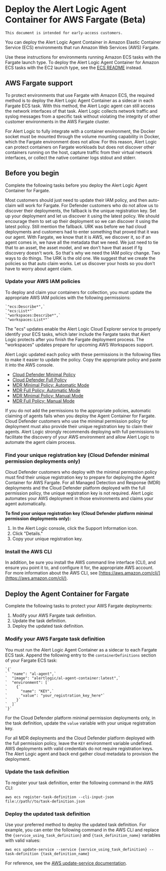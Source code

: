 # Deploy the Alert Logic Agent Container for AWS Fargate (Beta)

    This document is intended for early-access customers.     
You can deploy the Alert Logic Agent Container in Amazon Elastic Container Service (ECS) environments that run Amazon Web Services (AWS) Fargate.

Use these instructions for environments running Amazon ECS tasks with the Fargate launch type. To deploy the Alert Logic Agent Container for Amazon ECS tasks with the EC2 launch type, see the [ECS README](https://algithub.pd.alertlogic.net/alertlogic/al-agent-container/blob/a8a620cc2df45dd329025064648988cd11095713/ecs/README.md) instead.

## AWS Fargate support

To  protect  environments that use  Fargate  with Amazon ECS,  the required method is to deploy the Alert Logic Agent Container as a sidecar in each Fargate ECS task. With this method, the Alert Logic agent can still access the network interfaces of that task. Alert Logic collects network traffic and syslog messages   from a specific task without violating the integrity of other customer environments in the AWS Fargate cluster.

For  Alert Logic to fully integrate with a container environment, the Docker socket must be mounted through the volume mounting capability in Docker, which the Fargate environment does not allow. For this reason, Alert Logic can protect containers on Fargate workloads but  does not discover other containers running on the host, capture traffic from their virtual network interfaces, or collect the native container logs stdout and stderr.

## Before you begin

Complete the following tasks before you deploy the Alert Logic Agent Container for Fargate.

Most customers should just need to update their IAM policy, and then auto-claim will work for Fargate. For Defender customers who do not allow us to discover their deployments, the fallback is the unique registration key. Set up your deployment and let us discover it using the latest policy. We should encourage them to set up their deployment so we can discover it using the latest policy. Still mention the fallback. URK was before we had cloud deployments and customers had to enter something that proved that it was our agent. With Fargate, we know that it is AWS, we discover it, so if an agent comes in, we have all the metadata that we need. We just need to tie that to an asset, the asset model, and we don't have that asset if fg discovery doesn't work. So that's why we need the IAM policy change. Two ways to do things. The URK is the old one. We suggest that we create the policies so that auto claim works. Let us discover your hosts so you don't have to worry about agent claim.

### Update your AWS IAM policies

To deploy and claim your containers for collection, you must update the appropriate AWS IAM policies with the following permissions:

```
`"ecs:Describe*",`
`"ecs:List*"`
`"workspaces:Describe*",`
`"workspaces:List*"`
```

The "ecs" updates enable the Alert Logic Cloud Explorer service to properly identify your ECS tasks, which later include the Fargate tasks that Alert Logic protects after you finish the Fargate deployment process. The "workspaces" updates prepare for upcoming AWS Workspaces support.

Alert Logic updated each policy with these permissions in the following files to make it easier to update the policy. Copy the appropriate policy and paste it into the AWS console.

* [Cloud Defender Minimal Policy](../pdf-files/defender-min.json)
* [Cloud Defender Full Policy](../pdf-files/defender.json)
* [MDR Minimal Policy: Automatic Mode](../pdf-files/insight-min.json)
* [MDR Full Policy: Automatic Mode](../pdf-files/insight.json)
* [MDR Minimal Policy: Manual Mode](../pdf-files/manual-min.json)
* [MDR Full Policy: Manual Mode](../pdf-files/manual.json)

If you do not add the permissions  to the appropriate policies, automatic claiming of agents fails when you deploy the Agent Container for Fargate. Cloud Defender customers who  use the minimal permission policy for deployment must also provide their unique registration key to claim their agents. Alert Logic strongly recommends deploying with full permissions to facilitate the discovery of your AWS environment and allow Alert Logic to automate the agent claim process.

### Find your unique registration key (Cloud Defender minimal permission deployments only)

Cloud Defender customers who deploy with the minimal permission policy must find their unique registration key to prepare for deploying  the  Agent Container for AWS Fargate. For all Managed Detection and Response (MDR) deployments and the Cloud Defender platform deployed with the full permission policy,  the unique registration key is not required. Alert Logic automates your AWS deployment in those environments and claims your agent automatically.

**To find your unique registration key (**Cloud Defender** platform minimal permission deployments only):**

1. In the Alert Logic console, click the Support Information icon.
2. Click "Details."
3. Copy your unique registration key.

### Install the AWS CLI

In  addition, be sure you install the AWS command line interface (CLI), and ensure you point it to, and configure it for, the appropriate AWS account. For more information about the AWS CLI, see [https://aws.amazon.com/cli/](https://aws.amazon.com/cli/).

## Deploy the Agent Container for Fargate

Complete the following tasks to protect your AWS Fargate deployments:

1. Modify your AWS Fargate task definition.
2. Update the task definition.
3. Deploy the updated task definition.

### Modify your AWS Fargate task definition

You must run the Alert Logic Agent Container  as a sidecar to each Fargate ECS task. Append the following entry to the `containerDefinitions` section of your Fargate ECS task:

```
`{`
`  "name": "al-agent",`
`  "image": "alertlogic/al-agent-container:latest",`
`  "environment": [`
`    {`
`      "name": "KEY",`
`      "value": "your_registration_key_here"`
`    }`
`  ]`
`}`
```

For the Cloud Defender platform minimal permission deployments only, in the task definition, update the `value` variable with your unique registration key.

For all MDR deployments and the Cloud Defender platform deployed with the full permission policy, leave the `KEY` environment variable undefined. AWS deployments with valid credentials do not require registration keys. The Alert Logic agent and back end gather cloud metadata to provision the deployment.

### Update the task definition

To register your task definition, enter the following command in the AWS CLI:

`aws ecs register-task-definition --cli-input-json file://path//to/task-definition.json`

### Deploy the updated task definition

Use your preferred method to deploy the updated task definition. For example, you can enter the following command in the AWS CLI and replace the `{service_using_task_definition}` and `{task_definition_name}` variables with valid values:

`aws ecs update-service --service {service_using_task_definition} --task-definition {task_definition_name}`

For reference, see the [AWS update-service documentation](https://docs.aws.amazon.com/cli/latest/reference/ecs/update-service.html).
